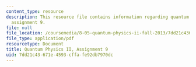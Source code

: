 ```yaml
---
content_type: resource
description: This resource file contains information regarding quantum physics II,
  assignment 9.
file: null
file_location: /coursemedia/8-05-quantum-physics-ii-fall-2013/7dd21c43671e4593cffafe92db7970dc_MIT8_05F13_ps9.pdf
file_type: application/pdf
resourcetype: Document
title: Quantum Physics II, Assignment 9
uid: 7dd21c43-671e-4593-cffa-fe92db7970dc
---
```

